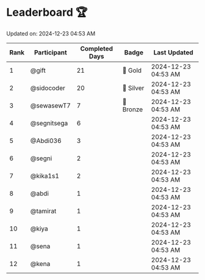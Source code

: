# Leaderboard 🏆

Updated on: 2024-12-23 04:53 AM

| Rank | Participant       | Completed Days | Badge      | Last Updated         |
|------|-------------------|----------------|------------|----------------------|
| 1    | @gift             | 21             | 🏅 Gold     | 2024-12-23 04:53 AM |
| 2    | @sidocoder        | 20             | 🥈 Silver   | 2024-12-23 04:53 AM |
| 3    | @sewasewT7        | 7              | 🥉 Bronze   | 2024-12-23 04:53 AM |
| 4    | @segnitsega       | 6              |            | 2024-12-23 04:53 AM |
| 5    | @Abdi036          | 3              |            | 2024-12-23 04:53 AM |
| 6    | @segni            | 2              |            | 2024-12-23 04:53 AM |
| 7    | @kika1s1          | 2              |            | 2024-12-23 04:53 AM |
| 8    | @abdi             | 1              |            | 2024-12-23 04:53 AM |
| 9    | @tamirat          | 1              |            | 2024-12-23 04:53 AM |
| 10   | @kiya             | 1              |            | 2024-12-23 04:53 AM |
| 11   | @sena             | 1              |            | 2024-12-23 04:53 AM |
| 12   | @kena             | 1              |            | 2024-12-23 04:53 AM |
